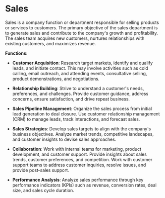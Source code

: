 # Sales

Sales is a company function or department responsible for selling products or services to customers. The primary objective of the sales department is to generate sales and contribute to the company's growth and profitability. The sales team acquires new customers, nurtures relationships with existing customers, and maximizes revenue.

**Functions:**

* **Customer Acquisition**: Research target markets, identify and qualify leads, and initiate contact. This may involve activities such as cold calling, email outreach, and attending events, consultative selling, product demonstrations, and negotiations.

* **Relationship Building**: Strive to understand a customer's needs, preferences, and challenges. Provide customer guidance, address concerns, ensure satisfaction, and drive repeat business.

* **Sales Pipeline Management**: Organize the sales process from initial lead generation to deal closure. Use customer relationship management (CRM) to manage leads, track interactions, and forecast sales.

* **Sales Strategies**: Develop sales targets to align with the company's business objectives. Analyze market trends, competitive landscapes, and customer insights to devise sales approaches.

* **Collaboration**: Work with internal teams for marketing, product development, and customer support. Provide insights about sales trends, customer preferences, and competition. Work with customer support teams to address customer inquiries, resolve issues, and provide post-sales support.

* **Performance Analysis**: Analyze sales performance through key performance indicators (KPIs) such as revenue, conversion rates, deal size, and sales cycle duration.
